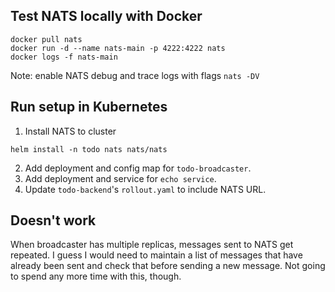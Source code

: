 ## Test NATS locally with Docker

```
docker pull nats
docker run -d --name nats-main -p 4222:4222 nats
docker logs -f nats-main
```

Note: enable NATS debug and trace logs with flags `nats -DV`

## Run setup in Kubernetes

1. Install NATS to cluster

```
helm install -n todo nats nats/nats
```

2. Add deployment and config map for `todo-broadcaster`.
3. Add deployment and service for `echo service`.
4. Update `todo-backend`'s `rollout.yaml` to include NATS URL.

## Doesn't work
When broadcaster has multiple replicas, messages sent to NATS get repeated. I guess I would need to maintain a list of messages that have already been sent and check that before sending a new message. Not going to spend any more time with this, though.
